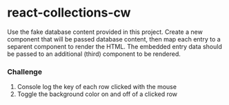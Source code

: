 # react-collections-cw

Use the fake database content provided in this project. Create a new component that will be passed database content, then map each entry to a separent component to render the HTML. The embedded entry data should be passed to an additional (third) component to be rendered.

### Challenge
1) Console log the key of each row clicked with the mouse
2) Toggle the background color on and off of a clicked row
